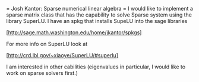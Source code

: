 =  Josh Kantor: Sparse numerical linear algebra =
I would like to implement a sparse matrix class that has the capability to solve Sparse system using the library SuperLU. I have an spkg that installs SupeLU into the sage libraries 

[http://sage.math.washington.edu/home/jkantor/spkgs]

For more info on SuperLU look at 

[http://crd.lbl.gov/~xiaoye/SuperLU/#superlu]

I am interested in other cabilities (eigenvalues in particular, I would like to work on sparse solvers first.)
